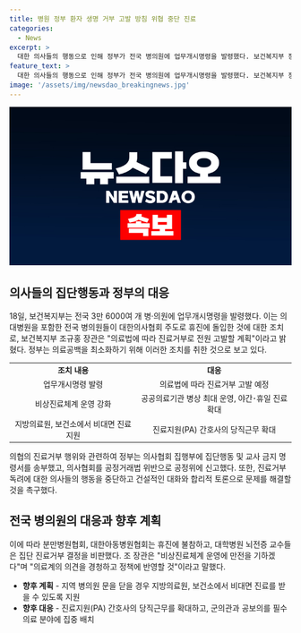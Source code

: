 ```yaml
---
title: 병원 정부 환자 생명 거부 고발 방침 위협 중단 진료
categories:
  - News
excerpt: >
  대한 의사들의 행동으로 인해 정부가 전국 병의원에 업무개시명령을 발령했다. 보건복지부 장관은 일방적 진료 취소로 환자가 피해를 입는 경우 의료법에 따라 진료거부로 전원 고발할 계획이라며 의협의 행동을 비난했고, 정부는 비상진료체계 운영을 강화하고 지역 병의원이 문을 닫을 경우 대체 조치를 마련했다. 이에 대한 의사들의 응답과 행동에 대해 조 장관은 건설적 대화와 합리적 토론을 통해 문제를 해결할 것을 촉구했다.
feature_text: >
  대한 의사들의 행동으로 인해 정부가 전국 병의원에 업무개시명령을 발령했다. 보건복지부 장관은 일방적 진료 취소로 환자가 피해를 입는 경우 의료법에 따라 진료거부로 전원 고발할 계획이라며 의협의 행동을 비난했고, 정부는 비상진료체계 운영을 강화하고 지역 병의원이 문을 닫을 경우 대체 조치를 마련했다. 이에 대한 의사들의 응답과 행동에 대해 조 장관은 건설적 대화와 합리적 토론을 통해 문제를 해결할 것을 촉구했다.
image: '/assets/img/newsdao_breakingnews.jpg'
---
```


<p><img src="/assets/img/newsdao_breakingnews.jpg" alt="implanttips 속보" /></p>

<h2 data-ke-size="size26">의사들의 집단행동과 정부의 대응</h2>

<p data-ke-size="size16">18일, 보건복지부는 전국 3만 6000여 개 병·의원에 업무개시명령을 발령했다. 이는 의대병원을 포함한 전국 병의원들이 대한의사협회 주도로 휴진에 돌입한 것에 대한 조치로, 보건복지부 조규홍 장관은 "의료법에 따라 진료거부로 전원 고발할 계획"이라고 밝혔다. 정부는 의료공백을 최소화하기 위해 이러한 조치를 취한 것으로 보고 있다.</p>

<table>
  <tr>
    <td style="text-align: center; height: 17px;"><b>조치 내용</b></td>
    <td style="text-align: center; height: 17px;"><b>대응</b></td>
  </tr>
  <tr>
    <td style="text-align: center; height: 17px;">업무개시명령 발령</td>
    <td style="text-align: center; height: 17px;">의료법에 따라 진료거부 고발 예정</td>
  </tr>
  <tr>
    <td style="text-align: center; height: 17px;">비상진료체계 운영 강화</td>
    <td style="text-align: center; height: 17px;">공공의료기관 병상 최대 운영, 야간･휴일 진료 확대</td>
  </tr>
  <tr>
    <td style="text-align: center; height: 17px;">지방의료원, 보건소에서 비대면 진료 지원</td>
    <td style="text-align: center; height: 17px;">진료지원(PA) 간호사의 당직근무 확대</td>
  </tr>
</table>

<p data-ke-size="size16">의협의 진료거부 행위와 관련하여 정부는 의사협회 집행부에 집단행동 및 교사 금지 명령서를 송부했고, 의사협회를 공정거래법 위반으로 공정위에 신고했다. 또한, 진료거부 독려에 대한 의사들의 행동을 중단하고 건설적인 대화와 합리적 토론으로 문제를 해결할 것을 촉구했다.</p>

<h2 data-ke-size="size26">전국 병의원의 대응과 향후 계획</h2>

<p data-ke-size="size16">이에 따라 분만병원협회, 대한아동병원협회는 휴진에 불참하고, 대학병원 뇌전증 교수들은 집단 진료거부 결정을 비판했다. 조 장관은 "비상진료체계 운영에 만전을 기하겠다"며 "의료계의 의견을 경청하고 정책에 반영할 것"이라고 말했다.</p>

<ul>
  <li><b>향후 계획</b> - 지역 병의원 문을 닫을 경우 지방의료원, 보건소에서 비대면 진료를 받을 수 있도록 지원</li>
  <li><b>향후 대응</b> - 진료지원(PA) 간호사의 당직근무를 확대하고, 군의관과 공보의를 필수의료 분야에 집중 배치</li>
</ul>


